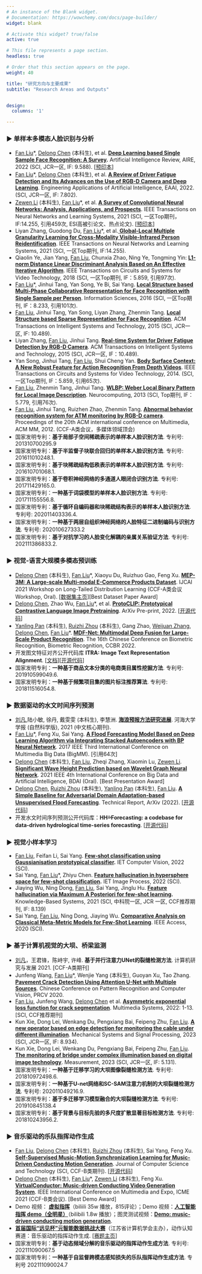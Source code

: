 ```yaml
---
# An instance of the Blank widget.
# Documentation: https://wowchemy.com/docs/page-builder/
widget: blank

# Activate this widget? true/false
active: true

# This file represents a page section.
headless: true

# Order that this section appears on the page.
weight: 40

title: "研究方向与主要成果"
subtitle: "Research Areas and Outputs"


design:
  columns: '1'

---
```


### ▶ 单样本多模态人脸识别与分析

- [Fan Liu](author/刘凡/)*, [Delong Chen](author/陈德龙/) (本科生), et al. [**Deep Learning based Single Sample Face Recognition: A Survey**](https://link.springer.com/article/10.1007/s10462-022-10240-2)**.** Artificial Intelligence Review, AIRE, 2022 (SCI, JCR一区, IF: 9.588).  [[预印本](https://arxiv.org/ftp/arxiv/papers/2006/2006.11395.pdf)]
- [Fan Liu](author/刘凡/)*, [Delong Chen](author/陈德龙/) (本科生), et al.  [**A Review of Driver Fatigue Detection and Its Advances on the Use of RGB-D Camera and Deep Learning**](https://www.sciencedirect.com/science/article/abs/pii/S0952197622003967). Engineering Applications of Artificial Intelligence, EAAI, 2022. (SCI, JCR一区, IF: 7.802).
- [Zewen Li](author/李泽文/) (本科生), [Fan Liu](author/刘凡/)*, et al. [**A Survey of Convolutional Neural Networks: Analysis, Applications, and Prospects**](https://ieeexplore.ieee.org/document/9451544). IEEE Transactions on Neural Networks and Learning Systems, 2021 (SCI, 一区Top期刊，IF:14.255, 引用459次, ESI高被引论文、热点论文). [[预印本](https://arxiv.org/abs/2004.02806)]
- Liyan Zhang, Guodong Du, [Fan Liu](author/刘凡/)*, et al.[ **Global-Local Multiple Granularity Learning for Cross-Modality Visible-Infrared Person Reidentification**](https://ieeexplore.ieee.org/document/9457243/). IEEE Transactions on Neural Networks and Learning Systems, 2021 (SCI, 一区Top期刊, IF:14.255).
- Qiaolin Ye, Jian Yang, [Fan Liu](author/刘凡/), Chunxia Zhao, Ning Ye, Tongming Yin: [**L1-norm Distance Linear Discriminant Analysis Based on An Effective Iterative Algorithm**](https://ieeexplore.ieee.org/document/7539559). IEEE Transactions on Circuits and Systems for Video Technology, 2018 (SCI, 一区Top期刊, IF：5.859, 引用97次).
- [Fan Liu](author/刘凡/)*, Jinhui Tang, Yan Song, Ye Bi, Sai Yang. [**Local Structure based Multi-Phase Collaborative Representation for Face Recognition with Single Sample per Person**](https://www.sciencedirect.com/science/article/abs/pii/S0020025516300433). Information Sciences, 2016 (SCI, 一区Top期刊, IF：8.233, 引用101次).
- [Fan Liu](author/刘凡/), Jinhui Tang, Yan Song, Liyan Zhang, Zhenmin Tang. [**Local Structure based Sparse Representation for Face Recognition**](https://dl.acm.org/doi/10.1145/2733383). ACM Transactions on Intelligent Systems and Technology, 2015 (SCI, JCR一区, IF: 10.489).
- Liyan Zhang, [Fan Liu](author/刘凡/), Jinhui Tang. [**Real-time System for Driver Fatigue Detection by RGB-D Camera**](https://dl.acm.org/doi/abs/10.1145/2629482). ACM Transactions on Intelligent Systems and Technology, 2015 (SCI, JCR一区, IF：10.489).
- Yan Song, Jinhui Tang, [Fan Liu](author/刘凡/), Shui Cheng Yan. [**Body Surface Context: A New Robust Feature for Action Recognition From Depth Videos**](https://ieeexplore.ieee.org/document/6722961). IEEE Transactions on Circuits and Systems for Video Technology, 2014.  (SCI, 一区Top期刊, IF：5.859, 引用65次).
- [Fan Liu](author/刘凡/), Zhenmin Tang, Jinhui Tang. [**WLBP: Weber Local Binary Pattern for Local Image Description**](https://www.sciencedirect.com/science/article/abs/pii/S0925231213002865). Neurocomputing, 2013 (SCI, Top期刊, IF：5.779, 引用76次).
- [Fan Liu](author/刘凡/), Jinhui Tang, Ruizhen Zhao, Zhenmin Tang. [**Abnormal behavior recognition system for ATM monitoring by RGB-D camera**](https://dl.acm.org/doi/10.1145/2393347.2396450). Proceedings of the 20th ACM international conference on Multimedia, ACM MM, 2012. (CCF-A类会议，多媒体领域顶会)
- 国家发明专利：**基于局部子空间稀疏表示的单样本人脸识别方法**. 专利号: 201310700295.9
- 国家发明专利：**基于半监督子块联合回归的单样本人脸识别方法**. 专利号: 201611010248.1.
- 国家发明专利：**基于块稀疏结构低秩表示的单样本人脸识别方法**. 专利号: 201610701068.1.
- 国家发明专利：**基于卷积神经网络的多通道人眼闭合识别方法**. 专利号: 201711429165.0.
- 国家发明专利：**一种基于词袋模型的单样本人脸识别方法**. 专利号: 201711155556.8.
- 国家发明专利：**基于循环自编码器和块稀疏结构表示的单样本人脸识别方法**. 专利号: 202011403336.4.
- 国家发明专利：**一种基于两层自组织神经网络的人脸特征二进制编码与识别方法**. 专利号: 202010627333.2
- 国家发明专利：**基于对抗学习的人脸变化解耦的亲属关系验证方法**. 专利号: 202111386833.2.

### ▶ 视觉-语言大规模多模态预训练

- [Delong Chen](author/陈德龙/) (本科生), [Fan Liu](author/刘凡/)*, Xiaoyu Du, Ruizhuo Gao, Feng Xu. [**MEP-3M: A Large-scale Multi-modal E-Commerce Products Dataset**](https://www.researchgate.net/publication/353946545_MEP-3M_A_Large-scale_Multi-modal_E-Commerce_Products_Dataset). IJCAI 2021 Workshop on Long-Tailed Distribution Learning (CCF-A类会议Workshop, Oral). [[数据集主页](https://github.com/ChenDelong1999/MEP-3M)][Best Dataset Paper Award]
- [Delong Chen](author/陈德龙/), Zhao Wu, [Fan Liu](author/刘凡/)*, et al. [**ProtoCLIP: Prototypical Contrastive Language Image Pretraining**](https://arxiv.org/abs/2206.10996). ArXiv Pre-print, 2022. [[开源代码](https://github.com/megvii-research/protoclip)]
- [Yanling Pan](author/潘艳玲/) (本科生), [Ruizhi Zhou](author/周睿志/) (本科生), Gang Zhao, [Weijuan Zhang](author/张伟娟/), [Delong Chen](author/陈德龙/), [Fan Liu](author/刘凡/)*. [**MDF-Net: Multimodal Deep Fusion for Large-Scale Product Recognition**](https://link.springer.com/chapter/10.1007/978-3-031-20233-9_51). The 16th Chinese Conference on Biometric Recognition, Biometric Recognition, CCBR 2022.
- 开发图文特征对齐公开代码库 **ITRA: Image Text Representation Alignment**. [[文档](https://itra.readthedocs.io/)][[开源代码](https://github.com/ChenDelong1999/ITRA)]
- 国家发明专利：**一种基于商品文本分类的电商类目属性挖掘方法**. 专利号: 201910599049.6.
- 国家发明专利：**一种基于频繁项目集的图片标注推荐算法**. 专利号: 201811516054.8.

### ▶ 数据驱动的水文时间序列预测

- [刘凡](author/刘凡/),陆小敏, 徐丹, 戴雯雯 (本科生), 李慧洲. [**海浪预报方法研究进展**](https://jour.hhu.edu.cn/hhdxxbzren/article/abstract/202105001). 河海大学学报 (自然科学版), 2021 (中文核心期刊).
- [Fan Liu](author/刘凡/)*, Feng Xu, Sai Yang. [**A Flood Forecasting Model Based on Deep Learning Algorithm via Integrating Stacked Autoencoders with BP Neural Network**](https://ieeexplore.ieee.org/document/7966716). 2017 IEEE Third International Conference on Multimedia Big Data (BigMM). [引用64次]
- [Delong Chen](author/陈德龙/) (本科生), [Fan Liu](author/刘凡/), Zheqi Zhang, Xiaomin Lu, [Zewen Li](author/李泽文/). [**Significant Wave Height Prediction based on Wavelet Graph Neural Network**](https://arxiv.org/abs/2107.09483). 2021 IEEE 4th International Conference on Big Data and Artificial Intelligence, BDAI (Oral). [Best Presentation Award]
- [Delong Chen](author/陈德龙/), [Ruizhi Zhou](author/周睿志/) (本科生), [Yanling Pan](author/潘艳玲/) (本科生), [Fan Liu](author/刘凡/). [**A Simple Baseline for Adversarial Domain Adaptation-based Unsupervised Flood Forecasting**](https://arxiv.org/abs/2206.08105). Technical Report, ArXiv (2022). [[开源代码](https://github.com/ChenDelong1999/HHForecasting)]
- 开发水文时间序列预测公开代码库：**HH💦Forecasting: a codebase for data-driven hydrological time-series forecasting**. [[开源代码](https://github.com/ChenDelong1999/HHForecasting)]

### ▶ 视觉小样本学习

- [Fan Liu](author/刘凡/), Feifan Li, Sai Yang. [**Few‐shot classification using Gaussianisation prototypical classifier**](https://ietresearch.onlinelibrary.wiley.com/doi/full/10.1049/cvi2.12129)**.** IET Computer Vision, 2022 (SCI).
- Sai Yang, [Fan Liu](author/刘凡/)*, Zhiyu Chen. [**Feature hallucination in hypersphere space for few-shot classification**](https://ietresearch.onlinelibrary.wiley.com/doi/full/10.1049/ipr2.12579)**.** IET Image Process, 2022 (SCI).
- Jiaying Wu, Ning Dong, [Fan Liu](author/刘凡/), Sai Yang, Jinglu Hu. [**Feature hallucination via Maximum A Posteriori for few-shot learning**](https://www.sciencedirect.com/science/article/pii/S0950705121003920)**.** Knowledge-Based Systems, 2021 (SCI, 中科院一区, JCR 一区, CCF推荐期刊, IF: 8.139)
- Sai Yang, [Fan Liu](author/刘凡/), Ning Dong, Jiaying Wu. [**Comparative Analysis on Classical Meta-Metric Models for Few-Shot Learning**](https://ieeexplore.ieee.org/document/9139379). IEEE Access, 2020 (SCI).

### ▶ 基于计算机视觉的大坝、桥梁监测

- [刘凡](author/刘凡/)，王君锋，陈峙宇, 许峰.  **基于并行注意力UNet的裂缝检测方法**. 计算机研究与发展 2021. [CCF-A类期刊]
- Junfeng Wang, [Fan Liu](author/刘凡/)*, Wenjie Yang (本科生), Guoyan Xu, Tao Zhang. [**Pavement Crack Detection Using Attention U-Net with Multiple Sources**](https://link.springer.com/chapter/10.1007/978-3-030-60639-8_55). Chinese Conference on Pattern Recognition and Computer Vision, PRCV 2020.
- [Fan Liu](author/刘凡/), Junfeng Wang, [Delong Chen](author/陈德龙/) et al. [**Asymmetric exponential loss function for crack segmentation**](https://link.springer.com/article/10.1007/s00530-022-00944-4). Multimedia Systems, 2022: 1-13. [SCI, CCF推荐期刊]
- Kun Xie, Dong Lei, Wenkang Du, Pengxiang Bai, Feipeng Zhu, [Fan Liu](author/刘凡/). [**A new operator based on edge detection for monitoring the cable under different illumination**](https://www.sciencedirect.com/science/article/pii/S0888327022009943). Mechanical Systems and Signal Processing, 2023 (SCI, JCR一区, IF: 8.934).
- Kun Xie, Dong Lei, Wenkang Du, Pengxiang Bai, Feipeng Zhu, [Fan Liu](author/刘凡/). [**The monitoring of bridge under complex illumination based on digital image technology**](https://www.sciencedirect.com/science/article/pii/S0263224122014154). Measurement, 2023 (SCI, JCR一区, IF: 5.131).
- 国家发明专利：**一种基于迁移学习的大坝图像裂缝检测方法**. 专利号: 201810972498.6.
- 国家发明专利：**一种基于U-net网络和SC-SAM注意力机制的大坝裂缝检测方法**. 专利号: 202011049216.9.
- 国家发明专利：**基于多迁移学习模型融合的大坝裂缝检测方法**. 专利号: 201910845138.4
- 国家发明专利：**基于背景与目标先验的多尺度扩散显著目标检测方法**. 专利号: 201810243956.2.

### ▶ 音乐驱动的乐队指挥动作生成

- [Fan Liu](author/刘凡/), [Delong Chen](author/陈德龙/) (本科生), [Ruizhi Zhou](author/周睿志/) (本科生), Sai Yang, Feng Xu. [**Self-Supervised Music-Motion Synchronization Learning for Music-Driven Conducting Motion Generation**](https://link.springer.com/article/10.1007/s11390-022-2030-z). Journal of Computer Science and Technology (SCI, CCF-B类期刊). [[开源代码](https://github.com/ChenDelong1999/VirtualConductor)]
- [Delong Chen](author/陈德龙/) (本科生), [Fan Liu](author/刘凡/)*, [Zewen Li](author/李泽文/) (本科生), Feng Xu. [**VirtualConductor: Music-driven Conducting Video Generation System**](https://arxiv.org/abs/2108.04350). IEEE International Conference on Multimedia and Expo, ICME 2021 (CCF-B类会议). [Best Demo Award]
- Demo 视频： [**虚拟指挥**](https://www.bilibili.com/video/BV1pB4y1P7oh)（biliili 35w 播放，815评论）；Demo 视频：[**人工智能指挥 demo（全明星）**](https://www.bilibili.com/video/BV1aX4y1g7wh)（bilibili 1.8w 播放）；图灵测试视频：[**Demo: music-driven conducting motion generation**](https://www.youtube.com/watch?v=8lr5Q2qg58w).
- [**首届国际“远见杯”元智能数据挑战大赛**](https://www.jscs.org.cn/x1.php?id=770)（江苏省计算机学会主办），动作认知赛道：音乐驱动的指挥动作生成. [[赛题主页](https://github.com/ChenDelong1999/VirtualConductor/tree/main/ProspectiveCup)]
- 国家发明专利：**基于动态频域分解的音乐驱动的指挥动作生成方法**. 专利号: 202111090067.5
- 国家发明专利：**一种基于自监督跨模态感知损失的乐队指挥动作生成方法**. 专利号 202111090024.7

